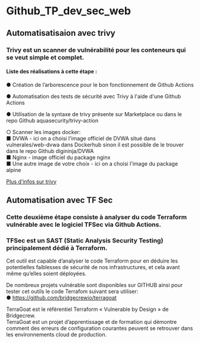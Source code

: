 # Github_TP_dev_sec_web

## Automatisatisaion avec trivy 

### Trivy est un scanner de vulnérabilité pour les conteneurs qui se veut simple et complet.
#### Liste des réalisations à cette étape : 

● Création de l’arborescence pour le bon fonctionnement de Github Actions

● Automatisation des tests de sécurité avec Trivy à l'aide d'une Github Actions  

● Utilisation de la syntaxe de trivy présente sur Marketplace ou dans le repo Github aquasecurity/trivy-action 

○ Scanner les images docker:  
■ DVWA  - ici on a choisi l'image officiel de DVWA situé dans vulnerales/web-dvwa dans Dockerhub sinon il est possible de le trouver dans le repo Github digininja/DVWA  
■ Nginx  - image officiel du package nginx  
■ Une autre image de votre choix  - ici on a choisi l'image du package alpine     

[Plus d'infos sur trivy](https://aquasecurity.github.io/trivy/v0.33/)  

## Automatisation avec TF Sec  

### Cette  deuxième étape consiste à analyser du code Terraform vulnérable avec le logiciel TFSec via Github Actions.  
### TFSec est un SAST (Static Analysis Security Testing) principalement dédié à Terraform.  
Cet outil est capable d’analyser le code Terraform pour en déduire les potentielles faiblesses de sécurité de nos infrastructures, et cela avant même qu’elles soient déployées.  

De nombreux projets vulnérable sont disponibles sur GITHUB ainsi pour tester cet outils le code Terrafom suivant sera utiliser:  
● https://github.com/bridgecrewio/terragoat  

TerraGoat est le référentiel Terraform « Vulnerable by Design » de Bridgecrew.  
TerraGoat est un projet d’apprentissage et de formation qui démontre comment des erreurs de configuration courantes peuvent se retrouver dans les environnements cloud de production.  




